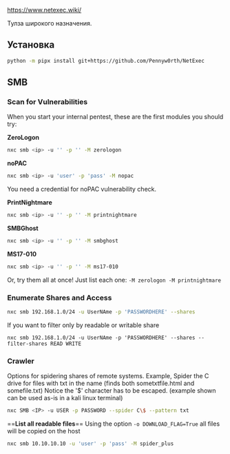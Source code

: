 https://www.netexec.wiki/

Тулза широкого назначения.

## Установка

```bash
python -m pipx install git+https://github.com/Pennyw0rth/NetExec
```
## SMB 

### Scan for Vulnerabilities
When you start your internal pentest, these are the first modules you should try:

**ZeroLogon**
```bash
nxc smb <ip> -u '' -p '' -M zerologon
```

**noPAC**
```bash
nxc smb <ip> -u 'user' -p 'pass' -M nopac
```
You need a credential for noPAC vulnerability check.

**PrintNightmare**
```bash
nxc smb <ip> -u '' -p '' -M printnightmare
```

**SMBGhost**
```bash
nxc smb <ip> -u '' -p '' -M smbghost
```

**MS17-010**
```bash
nxc smb <ip> -u '' -p '' -M ms17-010
```

Or, try them all at once! Just list each one: `-M zerologon -M printnightmare`
### Enumerate Shares and Access

```bash
nxc smb 192.168.1.0/24 -u UserNAme -p 'PASSWORDHERE' --shares
```

If you want to filter only by readable or writable share
```shell
nxc smb 192.168.1.0/24 -u UserNAme -p 'PASSWORDHERE' --shares --filter-shares READ WRITE
```

### Crawler
Options for spidering shares of remote systems. Example, Spider the C drive for files with txt in the name (finds both sometxtfile.html and somefile.txt)
Notice the '$' character has to be escaped. (example shown can be used as-is in a kali linux terminal)
```bash
nxc SMB <IP> -u USER -p PASSWORD --spider C\$ --pattern txt
```


==**List all readable files**==
Using the option `-o DOWNLOAD_FLAG=True` all files will be copied on the host
```bash
nxc smb 10.10.10.10 -u 'user' -p 'pass' -M spider_plus
```